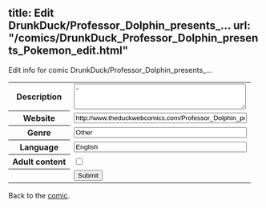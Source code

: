 title: Edit DrunkDuck/Professor_Dolphin_presents_...
url: "/comics/DrunkDuck_Professor_Dolphin_presents_Pokemon_edit.html"
---
Edit info for comic DrunkDuck/Professor_Dolphin_presents_...

<form name="comic" action="http://gaepostmail.appspot.com/comic/" method="post">
<table class="comicinfo">
<tr>
<th>Description</th><td><textarea name="description" cols="40" rows="3">-</textarea></td>
</tr>
<tr>
<th>Website</th><td><input type="text" name="url" value="http://www.theduckwebcomics.com/Professor_Dolphin_presents_Pokemon/" size="40"/></td>
</tr>
<tr>
<th>Genre</th><td><input type="text" name="genre" value="Other" size="40"/></td>
</tr>
<tr>
<th>Language</th><td><input type="text" name="language" value="English" size="40"/></td>
</tr>
<tr>
<th>Adult content</th><td><input type="checkbox" name="adult" value="adult" /></td>
</tr>
<tr>
<th></th><td>
<input type="hidden" name="comic" value="DrunkDuck_Professor_Dolphin_presents_Pokemon" />
<input type="submit" name="submit" value="Submit" />
</td>
</tr>
</table>
</form>

Back to the [comic](DrunkDuck_Professor_Dolphin_presents_Pokemon.html).
